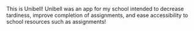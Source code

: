 This is Unibell! Unibell was an app for my school intended to decrease tardiness, 
improve completion of assignments, and ease accessibility to school resources such as assignments! 


